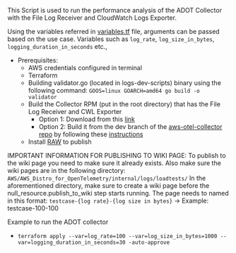 This Script is used to run the performance analysis of the ADOT Collector with the File Log Receiver and CloudWatch Logs Exporter.

Using the variables referred in [variables.tf](https://gitlab.aws.dev/adot/adot-performance/-/blob/main/variables.tf) file, arguments can be passed based on the use case. Variables such as `log_rate`, `log_size_in_bytes`, `logging_duration_in_seconds` etc.,

* Prerequisites:
    * AWS credentials configured in terminal
    * Terraform
    * Building validator.go (located in logs-dev-scripts) binary using the following command: `GOOS=linux GOARCH=amd64 go build -o validator`
    * Build the Collector RPM (put in the root directory) that has the File Log Receiver and CWL Exporter
      * Option 1: Download from this [link](https://aws-otel-collector-test.s3.amazonaws.com/amazon_linux/amd64/v0.30.0-b98398c/aws-otel-collector.rpm)
      * Option 2: Build it from the dev branch of the [aws-otel-collector repo](https://github.com/aws-observability/aws-otel-collector) by following these [instructions](https://aws-otel-collector-test.s3.amazonaws.com/amazon_linux/amd64/v0.30.0-b98398c/aws-otel-collector.rpm) 
    * Install [RAW](https://code.amazon.com/packages/RustyAmazonWiki/trees/mainline) to publish 

IMPORTANT INFORMATION FOR PUBLISHING TO WIKI PAGE: To publish to the wiki page you need to make sure it already exists. Also make sure the wiki pages are in the following directory: `AWS/AWS_Distro_for_OpenTelemetry/internal/logs/loadtests/`
In the aforementioned directory, make sure to create a wiki page before the null_resource.publish_to_wiki step starts running. 
The page needs to named in this format: `testcase-{log rate}-{log size in bytes}` -> Example: testcase-100-100

Example to run the ADOT collector 
- `terraform apply --var=log_rate=100 --var=log_size_in_bytes=1000 --var=logging_duration_in_seconds=30 -auto-approve`
